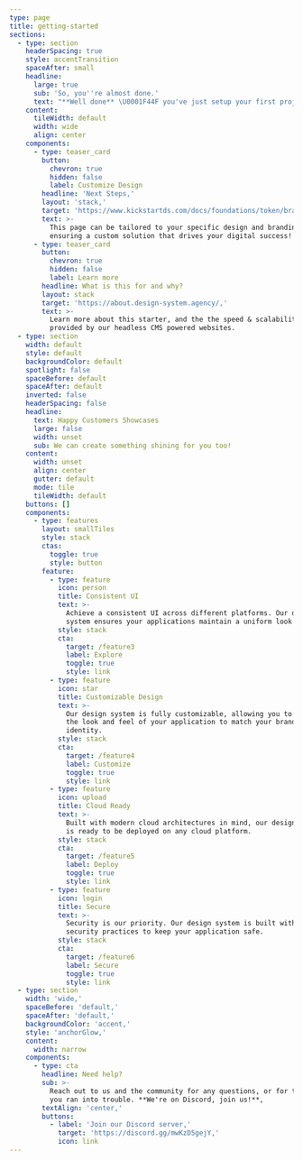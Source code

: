 ```yaml
---
type: page
title: getting-started
sections:
  - type: section
    headerSpacing: true
    style: accentTransition
    spaceAfter: small
    headline:
      large: true
      sub: 'So, you''re almost done.'
      text: "**Well done** \U0001F44F you've just setup your first project."
    content:
      tileWidth: default
      width: wide
      align: center
    components:
      - type: teaser_card
        button:
          chevron: true
          hidden: false
          label: Customize Design
        headline: 'Next Steps,'
        layout: 'stack,'
        target: 'https://www.kickstartds.com/docs/foundations/token/branding-token/,'
        text: >-
          This page can be tailored to your specific design and branding needs,
          ensuring a custom solution that drives your digital success!
      - type: teaser_card
        button:
          chevron: true
          hidden: false
          label: Learn more
        headline: What is this for and why?
        layout: stack
        target: 'https://about.design-system.agency/,'
        text: >-
          Learn more about this starter, and the the speed & scalability
          provided by our headless CMS powered websites.
  - type: section
    width: default
    style: default
    backgroundColor: default
    spotlight: false
    spaceBefore: default
    spaceAfter: default
    inverted: false
    headerSpacing: false
    headline:
      text: Happy Customers Showcases
      large: false
      width: unset
      sub: We can create something shining for you too!
    content:
      width: unset
      align: center
      gutter: default
      mode: tile
      tileWidth: default
    buttons: []
    components:
      - type: features
        layout: smallTiles
        style: stack
        ctas:
          toggle: true
          style: button
        feature:
          - type: feature
            icon: person
            title: Consistent UI
            text: >-
              Achieve a consistent UI across different platforms. Our design
              system ensures your applications maintain a uniform look and feel.
            style: stack
            cta:
              target: /feature3
              label: Explore
              toggle: true
              style: link
          - type: feature
            icon: star
            title: Customizable Design
            text: >-
              Our design system is fully customizable, allowing you to tailor
              the look and feel of your application to match your brand
              identity.
            style: stack
            cta:
              target: /feature4
              label: Customize
              toggle: true
              style: link
          - type: feature
            icon: upload
            title: Cloud Ready
            text: >-
              Built with modern cloud architectures in mind, our design system
              is ready to be deployed on any cloud platform.
            style: stack
            cta:
              target: /feature5
              label: Deploy
              toggle: true
              style: link
          - type: feature
            icon: login
            title: Secure
            text: >-
              Security is our priority. Our design system is built with best
              security practices to keep your application safe.
            style: stack
            cta:
              target: /feature6
              label: Secure
              toggle: true
              style: link
  - type: section
    width: 'wide,'
    spaceBefore: 'default,'
    spaceAfter: 'default,'
    backgroundColor: 'accent,'
    style: 'anchorGlow,'
    content:
      width: narrow
    components:
      - type: cta
        headline: Need help?
        sub: >-
          Reach out to us and the community for any questions, or for the case
          you ran into trouble. **We're on Discord, join us!**,
        textAlign: 'center,'
        buttons:
          - label: 'Join our Discord server,'
            target: 'https://discord.gg/mwKzD5gejY,'
            icon: link
---
```

